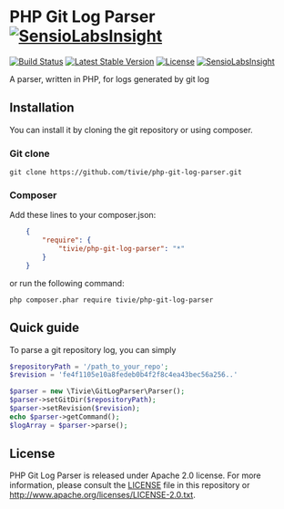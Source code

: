 PHP Git Log Parser [![SensioLabsInsight](https://insight.sensiolabs.com/projects/089cc310-3203-46c3-b3ba-4c7db6e27290/small.png)](https://insight.sensiolabs.com/projects/089cc310-3203-46c3-b3ba-4c7db6e27290)
==================
[![Build Status](https://travis-ci.org/tivie/php-git-log-parser.svg)](https://travis-ci.org/tivie/php-git-log-parser)
[![Latest Stable Version](https://poser.pugx.org/tivie/php-git-log-parser/v/stable.svg)](https://packagist.org/packages/tivie/php-git-log-parser)
[![License](https://poser.pugx.org/tivie/php-git-log-parser/license.svg)](https://packagist.org/packages/tivie/php-git-log-parser) 
[![SensioLabsInsight](https://insight.sensiolabs.com/projects/089cc310-3203-46c3-b3ba-4c7db6e27290/mini.png)](https://insight.sensiolabs.com/projects/089cc310-3203-46c3-b3ba-4c7db6e27290)

A parser, written in PHP, for logs generated by git log

## Installation
You can install it by cloning the git repository or using composer.

### Git clone

    git clone https://github.com/tivie/php-git-log-parser.git

### Composer
Add these lines to your composer.json:
```json
    {
        "require": {
            "tivie/php-git-log-parser": "*"
        }
    }
```
or run the following command:

    php composer.phar require tivie/php-git-log-parser

## Quick guide
To parse a git repository log, you can simply

```php
$repositoryPath = '/path_to_your_repo';
$revision = 'fe4f1105e10a8fedeb0b4f2f8c4ea43bec56a256..'

$parser = new \Tivie\GitLogParser\Parser();
$parser->setGitDir($repositoryPath);
$parser->setRevision($revision);
echo $parser->getCommand();
$logArray = $parser->parse();

```

## License
PHP Git Log Parser is released under Apache 2.0 license. For more information, please consult the [LICENSE](https://github.com/tivie/php-git-log-parser/blob/master/LICENSE) file in this repository or http://www.apache.org/licenses/LICENSE-2.0.txt.
